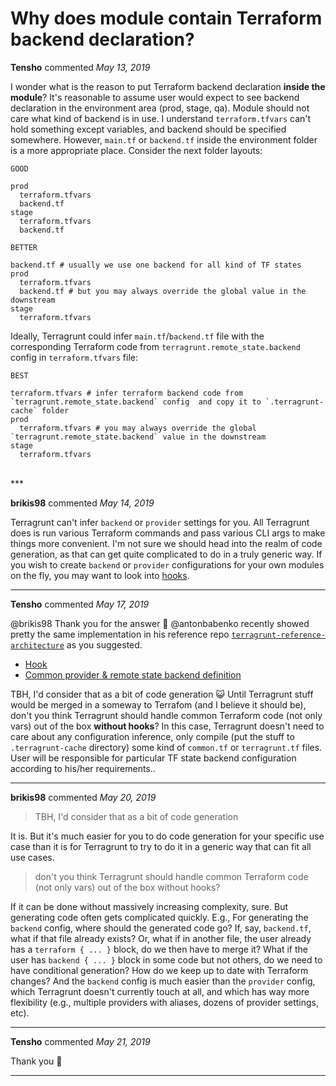 # Why does module contain Terraform backend declaration?

**Tensho** commented *May 13, 2019*

I wonder what is the reason to put Terraform backend declaration **inside the module**? It's reasonable to assume user would expect to see backend declaration in the environment area (prod, stage, qa). Module should not care what kind of backend is in use. I understand `terraform.tfvars` can't hold something except variables, and backend should be specified somewhere. However, `main.tf` or `backend.tf` inside the environment folder is a more appropriate place. Consider the next folder layouts:
```
GOOD

prod
  terraform.tfvars
  backend.tf
stage
  terraform.tfvars
  backend.tf
```
```
BETTER

backend.tf # usually we use one backend for all kind of TF states
prod
  terraform.tfvars
  backend.tf # but you may always override the global value in the downstream
stage
  terraform.tfvars
```
Ideally, Terragrunt could infer `main.tf`/`backend.tf` file with the corresponding Terraform code from `terragrunt.remote_state.backend` config in `terraform.tfvars` file:
```
BEST

terraform.tfvars # infer terraform backend code from `terragrunt.remote_state.backend` config  and copy it to `.terragrunt-cache` folder
prod
  terraform.tfvars # you may always override the global `terragrunt.remote_state.backend` value in the downstream
stage
  terraform.tfvars
```
<br />
***


**brikis98** commented *May 14, 2019*

Terragrunt can't infer `backend` or `provider` settings for you. All Terragrunt does is run various Terraform commands and pass various CLI args to make things more convenient. I'm not sure we should head into the realm of code generation, as that can get quite complicated to do in a truly generic way. If you wish to create `backend` or `provider` configurations for your own modules on the fly, you may want to look into [hooks](https://github.com/gruntwork-io/terragrunt#before-and-after-hooks). 
***

**Tensho** commented *May 17, 2019*

@brikis98 Thank you for the answer 🙇  @antonbabenko recently showed pretty the same implementation in his reference repo [`terragrunt-reference-architecture`](https://github.com/antonbabenko/terragrunt-reference-architecture) as you suggested. 

- [Hook](https://github.com/antonbabenko/terragrunt-reference-architecture/blob/master/acme-prod/terraform.tfvars#L23)
- [Common provider & remote state backend definition](https://github.com/antonbabenko/terragrunt-reference-architecture/blob/master/common/main_providers.tf)

TBH, I'd consider that as a bit of code generation 😺  Until Terragrunt stuff would be merged in a someway to Terrafom (and I believe it should be), don't you think Terragrunt should handle common Terraform code (not only vars) out of the box **without hooks**? In this case, Terragrunt doesn't need to care about any configuration inference, only compile (put the stuff to `.terragrunt-cache` directory) some kind of `common.tf` or `terragrunt.tf` files. User will be responsible for particular TF state backend configuration according to his/her requirements..
***

**brikis98** commented *May 20, 2019*

> TBH, I'd consider that as a bit of code generation

It is. But it's much easier for you to do code generation for your specific use case than it is for Terragrunt to try to do it in a generic way that can fit all use cases. 

> don't you think Terragrunt should handle common Terraform code (not only vars) out of the box without hooks?

If it can be done without massively increasing complexity, sure. But generating code often gets  complicated quickly. E.g., For generating the `backend` config, where should the generated code go? If, say, `backend.tf`, what if that file already exists? Or, what if in another file, the user already has a `terraform { ... }` block, do we then have to merge it? What if the user has `backend { ... }` block in some code but not others, do we need to have conditional generation? How do we keep up to date with Terraform changes? And the `backend` config is much easier than the `provider` config, which Terragrunt doesn't currently touch at all, and which has way more flexibility (e.g., multiple providers with aliases, dozens of provider settings, etc). 
***

**Tensho** commented *May 21, 2019*

Thank you 🙇 
***

